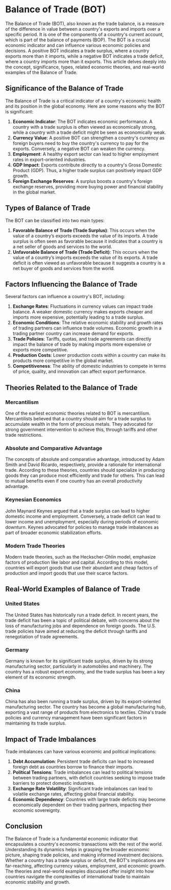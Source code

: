# Balance of Trade (BOT)

The Balance of Trade (BOT), also known as the trade balance, is a measure of the difference in value between a country's exports and imports over a specific period. It is one of the components of a country's current account, which is part of the balance of payments (BOP). The BOT is a crucial economic indicator and can influence various economic policies and decisions. A positive BOT indicates a trade surplus, where a country exports more than it imports, while a negative BOT indicates a trade deficit, where a country imports more than it exports. This article delves deeply into the concept, significance, types, related economic theories, and real-world examples of the Balance of Trade.

## Significance of the Balance of Trade

The Balance of Trade is a critical indicator of a country's economic health and its position in the global economy. Here are some reasons why the BOT is significant:

1. **Economic Indicator**: The BOT indicates economic performance. A country with a trade surplus is often viewed as economically strong, while a country with a trade deficit might be seen as economically weak.
2. **Currency Value**: A positive BOT can strengthen a country's currency as foreign buyers need to buy the country's currency to pay for the exports. Conversely, a negative BOT can weaken the currency.
3. **Employment**: A healthy export sector can lead to higher employment rates in export-oriented industries.
4. **GDP Impact**: Exports contribute directly to a country's Gross Domestic Product (GDP). Thus, a higher trade surplus can positively impact GDP growth.
5. **Foreign Exchange Reserves**: A surplus boosts a country's foreign exchange reserves, providing more buying power and financial stability in the global market.

## Types of Balance of Trade

The BOT can be classified into two main types:

1. **Favorable Balance of Trade (Trade Surplus)**: This occurs when the value of a country’s exports exceeds the value of its imports. A trade surplus is often seen as favorable because it indicates that a country is a net seller of goods and services to the world.
2. **Unfavorable Balance of Trade (Trade Deficit)**: This occurs when the value of a country’s imports exceeds the value of its exports. A trade deficit is often viewed as unfavorable because it suggests a country is a net buyer of goods and services from the world.

## Factors Influencing the Balance of Trade

Several factors can influence a country's BOT, including:

1. **Exchange Rates**: Fluctuations in currency values can impact trade balance. A weaker domestic currency makes exports cheaper and imports more expensive, potentially leading to a trade surplus.
2. **Economic Conditions**: The relative economic stability and growth rates of trading partners can influence trade volumes. Economic growth in a trading partner country can increase demand for exports.
3. **Trade Policies**: Tariffs, quotas, and trade agreements can directly impact the balance of trade by making imports more expensive or exports more competitive.
4. **Production Costs**: Lower production costs within a country can make its products more competitive in the global market.
5. **Competitiveness**: The ability of domestic industries to compete in terms of price, quality, and innovation can affect export performance.

## Theories Related to the Balance of Trade

### Mercantilism

One of the earliest economic theories related to BOT is mercantilism. Mercantilists believed that a country should aim for a trade surplus to accumulate wealth in the form of precious metals. They advocated for strong government intervention to achieve this, through tariffs and other trade restrictions.

### Absolute and Comparative Advantage

The concepts of absolute and comparative advantage, introduced by Adam Smith and David Ricardo, respectively, provide a rationale for international trade. According to these theories, countries should specialize in producing goods they can produce most efficiently and trade for others. This can lead to mutual benefits even if one country has an overall productivity advantage.

### Keynesian Economics

John Maynard Keynes argued that a trade surplus can lead to higher domestic income and employment. Conversely, a trade deficit can lead to lower income and unemployment, especially during periods of economic downturn. Keynes advocated for policies to manage trade imbalances as part of broader economic stabilization efforts.

### Modern Trade Theories

Modern trade theories, such as the Heckscher-Ohlin model, emphasize factors of production like labor and capital. According to this model, countries will export goods that use their abundant and cheap factors of production and import goods that use their scarce factors.

## Real-World Examples of Balance of Trade

### United States

The United States has historically run a trade deficit. In recent years, the trade deficit has been a topic of political debate, with concerns about the loss of manufacturing jobs and dependence on foreign goods. The U.S. trade policies have aimed at reducing the deficit through tariffs and renegotiation of trade agreements.

### Germany

Germany is known for its significant trade surplus, driven by its strong manufacturing sector, particularly in automobiles and machinery. The country has a robust export economy, and the trade surplus has been a key element of its economic strength.

### China

China has also been running a trade surplus, driven by its export-oriented manufacturing sector. The country has become a global manufacturing hub, exporting a vast range of products from electronics to textiles. China's trade policies and currency management have been significant factors in maintaining its trade surplus.

## Impact of Trade Imbalances

Trade imbalances can have various economic and political implications:

1. **Debt Accumulation**: Persistent trade deficits can lead to increased foreign debt as countries borrow to finance their imports.
2. **Political Tensions**: Trade imbalances can lead to political tensions between trading partners, with deficit countries seeking to impose trade barriers to protect domestic industries.
3. **Exchange Rate Volatility**: Significant trade imbalances can lead to volatile exchange rates, affecting global financial stability.
4. **Economic Dependency**: Countries with large trade deficits may become economically dependent on their trading partners, impacting their economic sovereignty.

## Conclusion

The Balance of Trade is a fundamental economic indicator that encapsulates a country's economic transactions with the rest of the world. Understanding its dynamics helps in grasping the broader economic picture, shaping trade policies, and making informed investment decisions. Whether a country has a trade surplus or deficit, the BOT's implications are far-reaching, affecting currency values, employment, and economic growth. The theories and real-world examples discussed offer insight into how countries navigate the complexities of international trade to maintain economic stability and growth.
